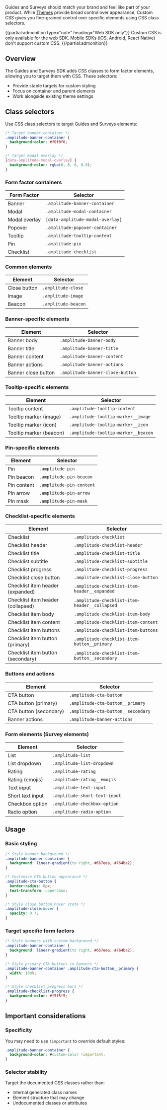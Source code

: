 Guides and Surveys should match your brand and feel like part of your product. While [Themes](/docs/guides-and-surveys/themes) provide broad control over appearance, Custom CSS gives you fine-grained control over specific elements using CSS class selectors.

{{partial:admonition type="note" heading="Web SDK only"}}
Custom CSS is only available for the web SDK. Mobile SDKs (iOS, Android, React Native) don't support custom CSS.
{{/partial:admonition}}

## Overview

The Guides and Surveys SDK adds CSS classes to form factor elements, allowing you to target them with CSS. These selectors:

- Provide stable targets for custom styling
- Focus on container and parent elements
- Work alongside existing theme settings

## Class selectors

Use CSS class selectors to target Guides and Surveys elements:

```css
/* Target banner container */
.amplitude-banner-container {
  background-color: #f0f0f0;
}

/* Target modal overlay */
[data-amplitude-modal-overlay] {
  background-color: rgba(0, 0, 0, 0.8);
}
```

### Form factor containers

| Form Factor   | Selector                           |
| ------------- | ---------------------------------- |
| Banner        | `.amplitude-banner-container`      |
| Modal         | `.amplitude-modal-container`       |
| Modal overlay | `[data-amplitude-modal-overlay]`   |
| Popover       | `.amplitude-popover-container`     |
| Tooltip       | `.amplitude-tooltip-content`       |
| Pin           | `.amplitude-pin`                   |
| Checklist     | `.amplitude-checklist`             |

### Common elements

| Element      | Selector                |
| ------------ | ----------------------- |
| Close button | `.amplitude-close`      |
| Image        | `.amplitude-image`      |
| Beacon       | `.amplitude-beacon`     |

### Banner-specific elements

| Element               | Selector                           |
| --------------------- | ---------------------------------- |
| Banner body           | `.amplitude-banner-body`           |
| Banner title          | `.amplitude-banner-title`          |
| Banner content        | `.amplitude-banner-content`        |
| Banner actions        | `.amplitude-banner-actions`        |
| Banner close button   | `.amplitude-banner-close-button`   |

### Tooltip-specific elements

| Element                | Selector                              |
| ---------------------- | ------------------------------------- |
| Tooltip content        | `.amplitude-tooltip-content`          |
| Tooltip marker (image) | `.amplitude-tooltip-marker__image`    |
| Tooltip marker (icon)  | `.amplitude-tooltip-marker__icon`     |
| Tooltip marker (beacon)| `.amplitude-tooltip-marker__beacon`   |

### Pin-specific elements

| Element     | Selector                   |
| ----------- | -------------------------- |
| Pin         | `.amplitude-pin`           |
| Pin beacon  | `.amplitude-pin-beacon`    |
| Pin content | `.amplitude-pin-content`   |
| Pin arrow   | `.amplitude-pin-arrow`     |
| Pin mask    | `.amplitude-pin-mask`      |

### Checklist-specific elements

| Element                                  | Selector                                        |
| ---------------------------------------- | ----------------------------------------------- |
| Checklist                                | `.amplitude-checklist`                          |
| Checklist header                         | `.amplitude-checklist-header`                   |
| Checklist title                          | `.amplitude-checklist-title`                    |
| Checklist subtitle                       | `.amplitude-checklist-subtitle`                 |
| Checklist progress                       | `.amplitude-checklist-progress`                 |
| Checklist close button                   | `.amplitude-checklist-close-button`             |
| Checklist item header (expanded)         | `.amplitude-checklist-item-header__expanded`    |
| Checklist item header (collapsed)        | `.amplitude-checklist-item-header__collapsed`   |
| Checklist item body                      | `.amplitude-checklist-item-body`                |
| Checklist item content                   | `.amplitude-checklist-item-content`             |
| Checklist item buttons                   | `.amplitude-checklist-item-buttons`             |
| Checklist item button (primary)          | `.amplitude-checklist-item-button__primary`     |
| Checklist item button (secondary)        | `.amplitude-checklist-item-button__secondary`   |

### Buttons and actions

| Element                | Selector                           |
| ---------------------- | ---------------------------------- |
| CTA button             | `.amplitude-cta-button`            |
| CTA button (primary)   | `.amplitude-cta-button__primary`   |
| CTA button (secondary) | `.amplitude-cta-button__secondary` |
| Banner actions         | `.amplitude-banner-actions`        |

### Form elements (Survey elements)

| Element               | Selector                          |
| --------------------- | --------------------------------- |
| List                  | `.amplitude-list`                 |
| List dropdown         | `.amplitude-list-dropdown`        |
| Rating                | `.amplitude-rating`               |
| Rating (emojis)       | `.amplitude-rating__emojis`       |
| Text input            | `.amplitude-text-input`           |
| Short text input      | `.amplitude-short-text-input`     |
| Checkbox option       | `.amplitude-checkbox-option`      |
| Radio option          | `.amplitude-radio-option`         |

## Usage

### Basic styling

```css
/* Style banner background */
.amplitude-banner-container {
  background: linear-gradient(to right, #667eea, #764ba2);
}

/* Customize CTA button appearance */
.amplitude-cta-button {
  border-radius: 8px;
  text-transform: uppercase;
}

/* Style close button hover state */
.amplitude-close:hover {
  opacity: 0.7;
}
```

### Target specific form factors

```css
/* Style banners with custom background */
.amplitude-banner-container {
  background: linear-gradient(to right, #667eea, #764ba2);
}

/* Style primary CTA buttons in banners */
.amplitude-banner-container .amplitude-cta-button__primary {
  width: 100%;
}

/* Style checklist progress bars */
.amplitude-checklist-progress {
  background-color: #f5f5f5;
}
```

## Important considerations

### Specificity

You may need to use `!important` to override default styles:

```css
.amplitude-banner-container {
  background-color: #custom-color !important;
}
```

### Selector stability

Target the documented CSS classes rather than:

- Internal generated class names
- Element structure that may change
- Undocumented classes or attributes
